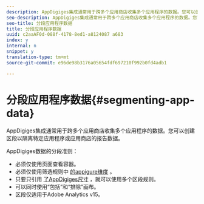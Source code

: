 ```yaml
---
description: AppDigiges集成通常用于跨多个应用商店收集多个应用程序的数据。您可以创建区段以隔离特定应用程序或应用商店的报告数据。
seo-description: AppDigiges集成通常用于跨多个应用商店收集多个应用程序的数据。您可以创建区段以隔离特定应用程序或应用商店的报告数据。
seo-title: 分段应用程序数据
title: 分段应用程序数据
uuid: c2aaAF0d-088f-4178-8ed1-a8124087 a683
index: y
internal: n
snippet: y
translation-type: tm+mt
source-git-commit: e96de98b3176a05654fdf697210f992b0fd4adb1

---
```



# 分段应用程序数据{#segmenting-app-data}

AppDigiges集成通常用于跨多个应用商店收集多个应用程序的数据。您可以创建区段以隔离特定应用程序或应用商店的报告数据。

AppDigiges数据的分段准则：

* 必须仅使用页面查看容器。
* 必须仅使用筛选规则中 [的appigure维度](../appfigures-overview/appfigures-metrics.md#concept-890b06e6f59e44a7a331ce872f4e1d9c) 。
* 只要只引用 [了AppDigiges尺寸](../appfigures-overview/appfigures-metrics.md#concept-890b06e6f59e44a7a331ce872f4e1d9c) ，就可以使用多个区段规则。
* 可以同时使用“包括”和“排除”画布。
* 区段仅适用于Adobe Analytics v15。

